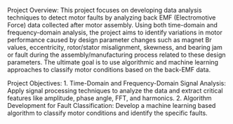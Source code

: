 Project Overview: 
    This project focuses on developing data analysis techniques to detect motor faults by analyzing back
    EMF (Electromotive Force) data collected after motor assembly. Using both time-domain and 
    frequency-domain analysis, the project aims to identify variations in motor performance caused by 
    design parameter changes such as magnet Br values, eccentricity, rotor/stator misalignment, 
    skewness, and bearing jam or fault during the assembly/manufacturing process related to these design 
    parameters. The ultimate goal is to use algorithmic and machine learning approaches to classify motor 
    conditions based on the back-EMF data. 


Project Objectives: 
    1. Time-Domain and Frequency-Domain Signal Analysis: Apply signal processing 
       techniques to analyze the data and extract critical features like amplitude, phase angle, FFT, 
       and harmonics. 
    2. Algorithm Development for Fault Classification: Develop a machine learning based 
       algorithm to classify motor conditions and identify the specific faults. 
